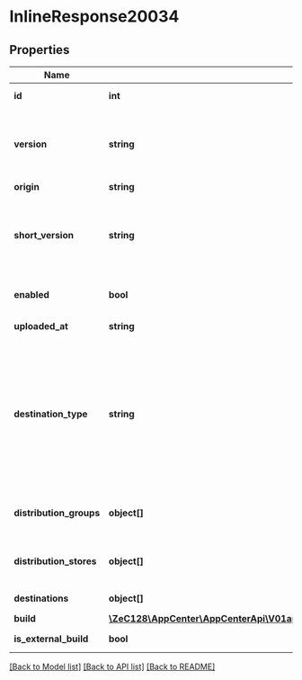 # InlineResponse20034

## Properties
Name | Type | Description | Notes
------------ | ------------- | ------------- | -------------
**id** | **int** | ID identifying this unique release. | 
**version** | **string** | The release&#39;s version.&lt;br&gt; For iOS: CFBundleVersion from info.plist.&lt;br&gt; For Android: android:versionCode from AppManifest.xml. | 
**origin** | **string** | The release&#39;s origin | [optional] 
**short_version** | **string** | The release&#39;s short version.&lt;br&gt; For iOS: CFBundleShortVersionString from info.plist.&lt;br&gt; For Android: android:versionName from AppManifest.xml. | 
**enabled** | **bool** | This value determines the whether a release currently is enabled or disabled. | 
**uploaded_at** | **string** | UTC time in ISO 8601 format of the uploaded time. | 
**destination_type** | **string** | OBSOLETE. Will be removed in next version. The destination type.&lt;br&gt; &lt;b&gt;group&lt;/b&gt;: The release distributed to internal groups and distribution_groups details will be returned.&lt;br&gt; &lt;b&gt;store&lt;/b&gt;: The release distributed to external stores and distribution_stores details will be returned. &lt;br&gt; | [optional] 
**distribution_groups** | **object[]** | OBSOLETE. Will be removed in next version. A list of distribution groups that are associated with this release. | [optional] 
**distribution_stores** | **object[]** | OBSOLETE. Will be removed in next version. A list of distribution stores that are associated with this release. | [optional] 
**destinations** | **object[]** | A list of distribution groups or stores. | [optional] 
**build** | [**\ZeC128\AppCenter\AppCenterApi\V01appsownerNameappNamereleasesfilterByTesterBuild**](V01appsownerNameappNamereleasesfilterByTesterBuild.md) |  | [optional] 
**is_external_build** | **bool** | This value determines if a release is external or not. | [optional] 

[[Back to Model list]](../README.md#documentation-for-models) [[Back to API list]](../README.md#documentation-for-api-endpoints) [[Back to README]](../README.md)


